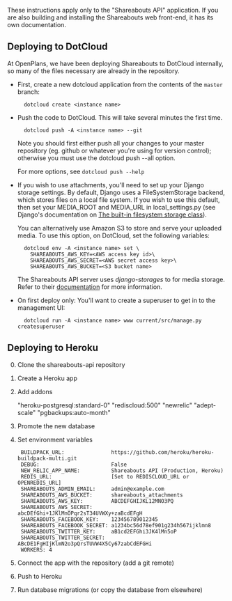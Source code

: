 These instructions apply only to the "Shareabouts API" application.
If you are also building and installing the Shareabouts web front-end,
it has its own documentation.

Deploying to DotCloud
---------------------

At OpenPlans, we have been deploying Shareabouts to DotCloud internally, so many
of the files necessary are already in the repository.

* First, create a new dotcloud application from the contents of the `master` branch:

        dotcloud create <instance name>

* Push the code to DotCloud.  This will take several minutes the first time.

        dotcloud push -A <instance name> --git

  Note you should first either push all your changes to your master
  repository (eg. github or whatever you're using for version
  control);  otherwise you must use the dotcloud push --all option.

  For more options, see `dotcloud push --help`

* If you wish to use attachments, you'll need to set up your Django storage
  settings. By default, Django uses a FileSystemStorage backend, which stores
  files on a local file system. If you wish to use this default, then set your
  MEDIA_ROOT and MEDIA_URL in local_settings.py (see Django's documentation on
  [The built-in filesystem storage class](https://docs.djangoproject.com/en/1.4/topics/files/#the-built-in-filesystem-storage-class)).

  You can alternatively use Amazon S3 to store and serve your uploaded media.
  To use this option, on DotCloud, set the following variables:

        dotcloud env -A <instance name> set \
          SHAREABOUTS_AWS_KEY=<AWS access key id>\
          SHAREABOUTS_AWS_SECRET=<AWS secret access key>\
          SHAREABOUTS_AWS_BUCKET=<S3 bucket name>

  The Shareabouts API server uses *django-storages* to for media storage. Refer
  to their [documentation](http://django-storages.readthedocs.org/) for more
  information.

* On first deploy only: You'll want to create a superuser to get in to
  the management UI:

        dotcloud run -A <instance name> www current/src/manage.py createsuperuser


Deploying to Heroku
-------------------

0. Clone the shareabouts-api repository
1. Create a Heroku app
2. Add addons

    "heroku-postgresql:standard-0"
    "rediscloud:500"
    "newrelic"
    "adept-scale"
    "pgbackups:auto-month"

3. Promote the new database
4. Set environment variables

        BUILDPACK_URL:               https://github.com/heroku/heroku-buildpack-multi.git
        DEBUG:                       False
        NEW_RELIC_APP_NAME:          Shareabouts API (Production, Heroku)
        REDIS_URL:                   [Set to REDISCLOUD_URL or OPENREDIS_URL]
        SHAREABOUTS_ADMIN_EMAIL:     admin@example.com
        SHAREABOUTS_AWS_BUCKET:      shareabouts_attachments
        SHAREABOUTS_AWS_KEY:         ABCDEFGHIJKL12MNO3PQ
        SHAREABOUTS_AWS_SECRET:      abcDEfGhi+1JKlMnOPqr2sT34UVWXy+zaBcdEFgH
        SHAREABOUTS_FACEBOOK_KEY:    123456789012345
        SHAREABOUTS_FACEBOOK_SECRET: a1234bc56d78ef901g234h567ijklmn8
        SHAREABOUTS_TWITTER_KEY:     aB1cd2EFGhi3JK4lMn5oP
        SHAREABOUTS_TWITTER_SECRET:  ABcDE1FgHIjKlmN2o3pQrsTUVW4X5Cy67zabCdEFGHi
        WORKERS: 4

5. Connect the app with the repository (add a git remote)
6. Push to Heroku
7. Run database migrations (or copy the database from elsewhere)
